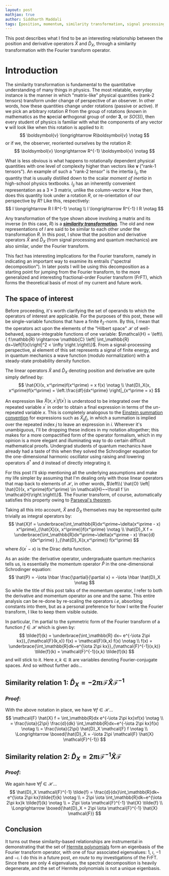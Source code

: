 ```yaml
---
layout: post
mathjax: true
author: Siddharth Maddali
tags: [position, momentum, similarity transformation, signal processing, quantum mechanics]
---
```


This post describes what I find to be an interesting relationship between the position and derivative operators $\hat{X}$ and $\hat{D}_X$, through a similarity transformation with the Fourier transform operator.

# Introduction

The similarity transformation is fundamental to the quantitative understanding of many things in physics. 
The most relatable, everyday instance is the manner in which "matrix-like" physical quantities (rank-2 tensors) transform under change of perspective of an observer.
In other words, how these quantities change under rotations (passive or active).
If we pick an arbitrary rotation $R$ from the group of rotations (known in mathematics as the **s**pecial **o**rthogonal group of order **3**, or $SO(3)$), then every student of physics is familiar with what the components of any vector $\boldsymbol{v}$ will look like when this rotation is applied to it: 
$$
\boldsymbol{v} \longrightarrow R\boldsymbol{v} \notag
$$
or if we, the observer, reoriented ourselves by the rotation $R$: 
$$
\boldsymbol{v} \longrightarrow R^{-1} \boldsymbol{v} \notag
$$

What is less obvious is what happens to rotationally dependent physical quantities with one level of complexity higher than vectors like $\boldsymbol{v}$ ("rank-1 tensors"). 
An example of such a "rank-2 tensor" is the intertia $I_{ij}$, the quantity that is usually distilled down to the scalar _moment of inertia_ in high-school physics textbooks.
$I_{ij}$ has an inherently convenient representation as a $3 \times 3$ matrix, unlike the column-vector $\boldsymbol{v}$. 
How then, does this quantity look under a rotation $R$, or re-orientation of our perspective by $R$?
Like this, respectively: 
$$
I \longrightarrow R I R^{-1} \notag \\
I \longrightarrow R^{-1} I R \notag
$$

Any transformation of the type shown above involving a matrix and its inverse (in this case, $R$) is a [_**similarity transformation**_](https://en.wikipedia.org/wiki/Matrix_similarity).
The old and new representations of $I$ are said to be similar to each other under the transformation $R$.
In this post, I show that the position and derivative operators $\hat{X}$ and $\hat{D}_X$ (from signal processing and quantum mechanics) are also similar, under the Fourier transform.

This fact has interesting implications for the Fourier transform, namely in indicating an important way to examine its entrails ("spectral decomposition"). 
In later posts I will be using this decomposition as a starting point for jumping from the Fourier transform, to the more generalized and interesting fractional-order Fourier transform (FrFT), which forms the theoretical basis of most of my current and future work.

## The space of interest

Before proceeding, it's worth clarifying the set of operands to which the operators of interest are applicable. 
For the purposes of this post, these will be single-variable functions that have a finite $\ell_2$-norm.
By this, I mean that the operators act upon the elements of the "Hilbert space" $\mathcal{H}$ of well-behaved, square-integrable functions of one variable: $\mathcal{H} = \left\\{ f:\mathbb{R} \rightarrow \mathbb{C} \left| \int_\mathbb{R} dx~\left|f(x)\right|^2 < \infty \right.\right\\}$.
From a signal-processing perspective, al element of this set represents a signal of finite energy, and in quantum mechanics a wave function (modulo normalization) with a steady-state probability density function.

The linear operators $\hat{X}$ and $\hat{D}_X$ denoting position and derivative are quite simply defined by: 
$$
\hat{X}(x, x^\prime)f(x^\prime) = x f(x) \notag \\
\hat{D}_X(x, x^\prime)f(x^\prime) = \left.\frac{df}{dx^\prime} \right|_{x^\prime = x}
$$

An expression like $\hat{X}(x, x^\prime) f(x^\prime)$ is understood to be integrated over the repeated variable $x^\prime$ in order to obtain a final expression in terms of the un-repeated variable $x$. 
This is completely analogous to the [Einstein summation convention](https://en.wikipedia.org/wiki/Einstein_notation) for expressions such as $\hat{X}_{ij}f_j$, in which a summation is implied over the repeated index $j$ to leave an expression in $i$.
Wherever it's unambiguous, I'll be dropping these indices in my notation altogether; this makes for a more compactified form of the operator formalism, which in my opinion is a more elegant and illuminating way to do certain difficult mathematical proofs.
Undergrad students of quantum mechanics have already had a taste of this when they solved the Schrodinger equation for the one-dimensional harmonic oscillator using raising and lowering operators $\hat{a}^\dagger$ and $\hat{a}$ instead of directly integrating it.

For this post I'll skip mentioning all the underlying assumptions and make my life simpler by assuming that I'm dealing only with those linear operators that map back to elements of $\mathcal{H}$, in other words, $\left\\{ \hat{O} \left| \hat{O}(x, x^\prime)f(x^\prime) \in \mathcal{H}~~\forall f \in \mathcal{H}\right.\right\\}$.
The Fourier transform, of course, automatically satisfies this property owing to [Parseval's theorem](https://en.wikipedia.org/wiki/Parseval%27s_theorem).

Taking all this into account, $\hat{X}$ and $\hat{D}_X$ themselves may be represented quite trivially as integral operators by:
$$
\hat{X}f = \underbrace{\int_\mathbb{R}dx^\prime~\delta(x^\prime - x) x^\prime}_{\hat{X}(x, x^\prime)}f(x^\prime) \notag \\
\hat{D}_X f = \underbrace{\int_\mathbb{R}dx^\prime~\delta(x^\prime - x) \frac{d}{dx^\prime} }_{\hat{D}_X(x,x^\prime)} f(x^\prime)
$$
where $\delta(x^\prime - x)$ is the Dirac delta function.

As an aside: the derivative operator, undergraduate quantum mechanics tells us, is essentially the momentum operator $\hat{P}$ in the one-dimensional Schrodinger equation: 
$$
\hat{P} = -\iota \hbar \frac{\partial}{\partial x} = -\iota \hbar \hat{D}_X \notag
$$
So while the title of this post talks of the momentum operator, I refer to both the derivative and momentum operator as one and the same.
This entire analysis can be re-done by re-scaling the operators _i.e_, absorbing constants into them, but as a personal preference for how I write the Fourier transform, I like to keep them visible outside.

In particular, I'm partial to the symmetric form of the Fourier transform of a function  $f \in \mathcal{H}$ which is given by: 
$$
\tilde{f}(k) = \underbrace{\int_\mathbb{R} dx~ e^{-\iota 2\pi kx}}_{\mathcal{F}(k,x)} f(x) = \mathcal{F}(k,x) f(x) \notag \\
f(x) = \underbrace{\int_\mathbb{R}dk~e^{\iota 2\pi kx}}_{\mathcal{F}^{-1}(x,k)} \tilde{f}(k) = \mathcal{F}^{-1}(x,k) \tilde{f}(k)
$$
and will stick to it. 
Here $x,k \in \mathbb{R}$ are variables denoting Fourier-conjugate spaces.
And so without further ado...

## Similarity relation 1: $\hat{D}_X = -2\pi \iota \mathcal{F} \hat{X} \mathcal{F}^{-1}$

### _Proof_: 

With the above notation in place, we have $\forall f \in \mathcal{H}\ldots$
$$
    \mathcal{F} \hat{X} f = \int_\mathbb{R}dx e^{-\iota 2\pi kx}xf(x) \notag \\
    = \frac{\iota}{2\pi} \frac{d}{dk} \int_\mathbb{R}dx~e^{-\iota 2\pi kx}f(x) \notag \\
    = \frac{\iota}{2\pi} \hat{D}_X \mathcal{F} f \notag \\
    \Longrightarrow \boxed{\hat{D}_X = -\iota 2\pi \mathcal{F} \hat{X} \mathcal{F}^{-1}}
$$

## Similarity relation 2: $\hat{D}_X = 2\pi \iota \mathcal{F}^{-1} \hat{X} \mathcal{F}$

### _Proof_: 
We again have $\forall \tilde{f} \in \mathcal{H} \ldots$
$$
    \hat{D}_X \mathcal{F}^{-1} \tilde{f} = \frac{d}{dx}\int_\mathbb{R}dk~ e^{\iota 2\pi kx}\tilde{f}(k) \notag \\
    = 2\pi \iota \int_\mathbb{R}dk~e^{\iota 2\pi kx}k \tilde{f}(k) \notag \\
    = 2\pi \iota \mathcal{F}^{-1} \hat{X} \tilde{f} \\
    \Longrightarrow \boxed{\hat{D}_X = 2\pi \iota \mathcal{F}^{-1} \hat{X} \mathcal{F}}
$$

## Conclusion
It turns out these similarity-based relationships are instrumental in demonstrating that the set of [Hermite polynomials](https://en.wikipedia.org/wiki/Hermite_polynomials) form an eigenbasis of the Fourier transform operator, with one of four associated eigenvalues: $1$, $\iota$, $-1$ and $-\iota$.
I do this in a future post, _en route_ to my investigations of the FrFT.
Since there are only 4 eigenvalues, the spectral decomposition is heavily degenerate, and the set of Hermite polynomials is not a unique eigenbasis.
